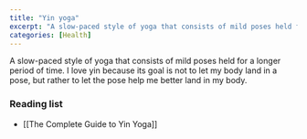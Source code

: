 ```yaml
---
title: "Yin yoga"
excerpt: "A slow-paced style of yoga that consists of mild poses held for a longer period of time"
categories: [Health]
---
```

A slow-paced style of yoga that consists of mild poses held for a longer period of time. I love yin because its goal is not to let my body land in a pose, but rather to let the pose help me better land in my body.

### Reading list
- [[The Complete Guide to Yin Yoga]]